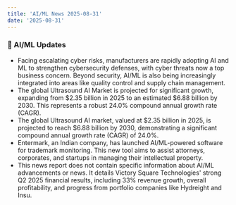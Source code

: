 ```yaml
---
title: 'AI/ML News 2025-08-31'
date: '2025-08-31'
---
```


### 🚀 AI/ML Updates

- Facing escalating cyber risks, manufacturers are rapidly adopting AI and ML to strengthen cybersecurity defenses, with cyber threats now a top business concern. Beyond security, AI/ML is also being increasingly integrated into areas like quality control and supply chain management.
- The global Ultrasound AI Market is projected for significant growth, expanding from $2.35 billion in 2025 to an estimated $6.88 billion by 2030. This represents a robust 24.0% compound annual growth rate (CAGR).
- The global Ultrasound AI market, valued at $2.35 billion in 2025, is projected to reach $6.88 billion by 2030, demonstrating a significant compound annual growth rate (CAGR) of 24.0%.
- Entermark, an Indian company, has launched AI/ML-powered software for trademark monitoring. This new tool aims to assist attorneys, corporates, and startups in managing their intellectual property.
- This news report does not contain specific information about AI/ML advancements or news. It details Victory Square Technologies' strong Q2 2025 financial results, including 33% revenue growth, overall profitability, and progress from portfolio companies like Hydreight and Insu.